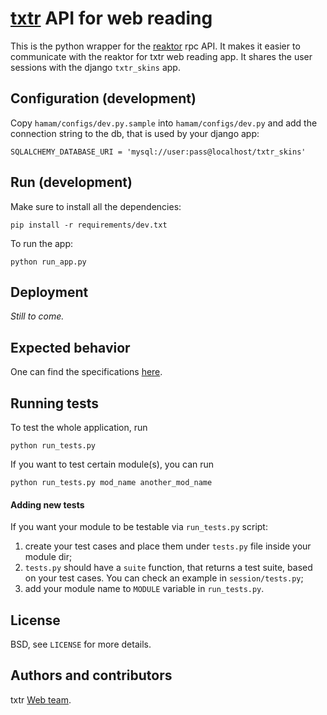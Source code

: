 # [txtr](http://txtr.com/) API for web reading

This is the python wrapper for the [reaktor](http://txtr.com/reaktor/) rpc API.
It makes it easier to communicate with the reaktor for txtr web reading app.
It shares the user sessions with the django `txtr_skins` app.

## Configuration (development)

Copy `hamam/configs/dev.py.sample` into `hamam/configs/dev.py` and add the connection
string to the db, that is used by your django app:
```
SQLALCHEMY_DATABASE_URI = 'mysql://user:pass@localhost/txtr_skins'
```

## Run (development)

Make sure to install all the dependencies:
```
pip install -r requirements/dev.txt
```
To run the app:
```
python run_app.py
```

## Deployment
_Still to come._

## Expected behavior

One can find the specifications [here](https://jira.txtr.com/secure/attachment/68184/txtr_api.pdf).

## Running tests

To test the whole application, run
```
python run_tests.py
```
If you want to test certain module(s), you can run
```
python run_tests.py mod_name another_mod_name
```

#### Adding new tests

If you want your module to be testable via `run_tests.py` script:

1. create your test cases and place them under `tests.py` file inside your module dir;
2. `tests.py` should have a `suite` function, that returns a test suite, based on your test cases. You can check an example in `session/tests.py`;
3. add your module name to `MODULE` variable in `run_tests.py`.

## License

BSD, see `LICENSE` for more details.

## Authors and contributors

txtr [Web team](mailto:web-dev@txtr.com).
